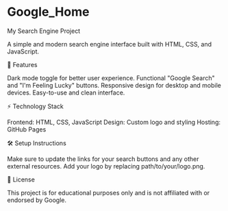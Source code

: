# Google_Home
My Search Engine Project

 A simple and modern search engine interface built with HTML, CSS, and JavaScript.

🌟 Features

  Dark mode toggle for better user experience.
  Functional "Google Search" and "I'm Feeling Lucky" buttons.
  Responsive design for desktop and mobile devices.
  Easy-to-use and clean interface.

⚡ Technology Stack

   Frontend: HTML, CSS, JavaScript
   Design: Custom logo and styling
   Hosting: GitHub Pages
   
  🛠️ Setup Instructions

  Make sure to update the links for your search buttons and any other external resources.
  Add your logo by replacing path/to/your/logo.png.

 📜 License

 This project is for educational purposes only and is not affiliated with or endorsed by Google.

